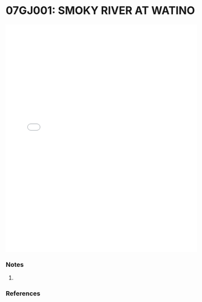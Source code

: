 # 07GJ001: SMOKY RIVER AT WATINO

<iframe src="/distribution_estimation/_static/stations/07GJ001_fdc.html" width="100%" height="600" frameborder="0"></iframe>

### Notes
1. 

### References

